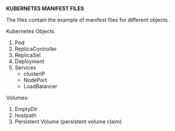**KUBERNETES MANIFEST FILES**

The files contain the example of manifest files for different objects.

Kubernetes Objects 
  1. Pod
  2. ReplicaController
  3. ReplicaSet
  4. Deployment
  5. Services
       - clusterIP
       - NodePort
       - LoadBalancer

Volumes:
  1. EmptyDir
  2. hostpath
  3. Persistent Volume (persistent volume claim)

